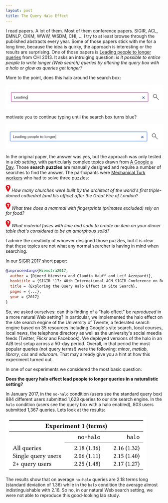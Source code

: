 ```yaml
---
layout: post
title: The Query Halo Effect
---
```


I read papers. A lot of them. Most of them conference papers. 
SIGIR, ACL, EMNLP, CIKM, WWW, WSDM, CHI, ... I try to at least browse through the
published abstracts every year. Some of those papers stick with me for a long time, because the idea 
is quirky, the approach is interesting or the results are surprising. One of those papers is
[Leading people to longer queries](http://dl.acm.org/citation.cfm?id=2481418) from CHI 2013. It asks
an intruiging question: *is it possible to entice people to write longer (Web search) queries by
altering the query box with a halo or glow as queries get longer?*

More to the point, does this halo around the search box:

<img src="../img/glowbox1.png" width="650px">

motivate you to continue typing until the search box turns blue?

<img src="../img/glowbox2.png" width="650px">

In the original paper, the answer was yes, but the approach was only tested in a *lab setting*,
with particularly complex topics drawn from [A Google a Day](http://www.agoogleaday.com/). Those
**search puzzles** are manually designed and require a number of searches to find the answer. 
The participants were [Mechanical Turk workers](https://www.mturk.com/mturk/welcome) who had to solve three puzzles:

<img src="../img/question.png" width="15px"> *How many churches were built by the architect of the world's first triple-domed cathedral (and his office) after the Great Fire of London?*

<img src="../img/question.png" width="15px"> *What tree does a mammal with fingerprints (primates excluded) rely on for food?*

<img src="../img/question.png" width="15px"> *What material fuses with lime and soda to create an item on your dinner table that's considered to be an amorphous solid?*

I admire the creativity of whoever designed those puzzles, but it is clear that these topics are not what any
normal searcher is having in mind when searching. 

In our [SIGIR 2017](http://sigir.org/sigir2017) short paper:

```bibtex
@inproceedings{Hiemstra2017,
  author = {Djoerd Hiemstra and Claudia Hauff and Leif Azzopardi},
  booktitle = {SIGIR '17: 40th International ACM SIGIR Conference on Research and Development in Information Retrieval},
  title = {Exploring the Query Halo Effect in Site Search},
  pages = {...},
  year = {2017}
}
```

So, we asked ourselves: can this finding of a "halo effect" 
be *reproduced* in a more natural Web setting? In particular, we implemented the halo effect on the site
search engine of the University of Twente, a federated search engine based on 35 resources including Google's site search,
local courses, local news, the telephone directory as well as the university's social meedia feeds (Twitter, Flickr and Facebook).
We deployed versions of the halo in an A/B test setup across a 50-day period. Overall, in that period the most popular
queries (not query terms!) were the following: *minor*, *matlab*, *library*, *css* and *eduroam*. That may already give
you a hint at how this experiment turned out.

In one of our experiments we considered the most basic question:

**Does the query halo effect lead people to longer queries in a naturalistic setting?**

In January 2017, in the `no-halo` condition (users see the standard query box) 884 different users submitted 1,623 
queries to our site search engine. In the `halo` condition (users see the query box with a halo enabled),
803 users submitted 1,367 queries. Lets look at the results:

<img src="../img/glowbox3.png" width="450px">

The results show that on average `no-halo` queries are 2.18 terms long (standard deviation of 1.36) while in the `halo` 
condition the average almost indistinguishable with 2.16. So no, in our natural Web search setting, we were not able to
reproduce this good-looking lab study.
